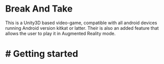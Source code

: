 # Break And Take

This is a Unity3D based video-game, compatible with all android devices running Android version kitkat or latter. Their is also an added feature that allows the user to play it in Augmented Reality mode.

# # Getting started


